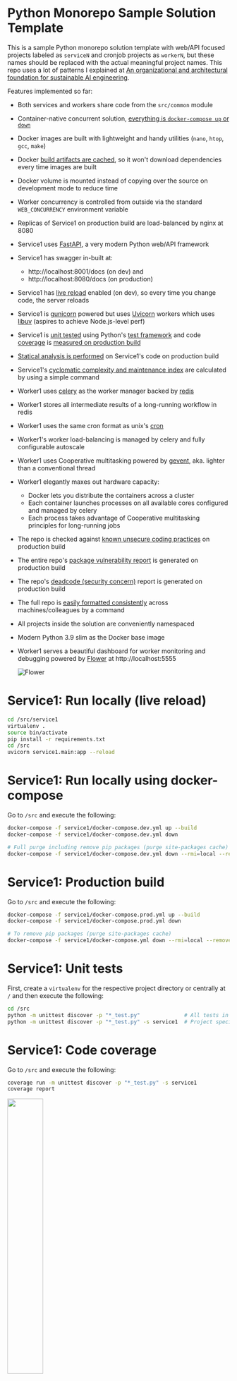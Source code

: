 # Python Monorepo Sample Solution Template

This is a sample Python monorepo solution template with web/API focused projects labeled as `serviceN` and cronjob projects as `workerN`, but these names should be replaced with the actual meaningful project names. This repo uses a lot of patterns I explained at [An organizational and architectural foundation for sustainable AI engineering](https://medium.com/@tsaqib/an-organizational-and-architectural-foundation-for-sustainable-ai-engineering-18cf03998545).

Features implemented so far:

- Both services and workers share code from the `src/common` module
- Container-native concurrent solution, [everything is `docker-compose up` or `down`](#service1-run-locally-using-docker-compose)
- Docker images are built with lightweight and handy utilities (`nano`, `htop`, `gcc`, `make`)
- Docker [build artifacts are cached](#service1-production-build), so it won't download dependencies every time images are built
- Docker volume is mounted instead of copying over the source on development mode to reduce time
- Worker concurrency is controlled from outside via the standard `WEB_CONCURRENCY` environment variable
- Replicas of Service1 on production build are load-balanced by nginx at 8080
- Service1 uses [FastAPI](https://fastapi.tiangolo.com/), a very modern Python web/API framework
- Service1 has swagger in-built at:
  - http://localhost:8001/docs (on dev) and
  - http://localhost:8080/docs (on production)
- Service1 has [live reload](#service1-run-locally-live-reload) enabled (on dev), so every time you change code, the server reloads
- Service1 is [gunicorn](https://gunicorn.org/) powered but uses [Uvicorn](https://www.uvicorn.org/) workers which uses [libuv](https://github.com/libuv/libuv) (aspires to achieve Node.js-level perf)
- Service1 is [unit tested](#service1-unit-tests) using Python's [test framework](https://docs.python.org/3/library/unittest.html) and code [coverage](https://github.com/nedbat/coveragepy) is [measured on production build](#service1-code-coverage)
- [Statical analysis is performed](#service1-perform-statical-analysis) on Service1's code on production build
- Service1's [cyclomatic complexity and maintenance index](#service1-calculate-cyclomatic-complexity-and-maintenance-index) are calculated by using a simple command
- Worker1 uses [celery](https://docs.celeryproject.org/) as the worker manager backed by [redis](https://redis.io/)
- Worker1 stores all intermediate results of a long-running workflow in redis
- Worker1 uses the same cron format as unix's [cron](https://man7.org/linux/man-pages/man5/crontab.5.html)
- Worker1's worker load-balancing is managed by celery and fully configurable autoscale
- Worker1 uses Cooperative multitasking powered by [gevent](http://www.gevent.org/), aka. lighter than a conventional thread
- Worker1 elegantly maxes out hardware capacity:
  - Docker lets you distribute the containers across a cluster
  - Each container launches processes on all available cores configured and managed by celery
  - Each process takes advantage of Cooperative multitasking principles for long-running jobs
- The repo is checked against [known unsecure coding practices](#find-unsecure-coding-practice) on production build
- The entire repo's [package vulnerability report](#find-package-vulnerability) is generated on production build
- The repo's [deadcode (security concern)](#find-deadcode-security-concern) report is generated on production build
- The full repo is [easily formatted consistently](#consistent-code-formatting-across-colleagues) across machines/colleagues by a command
- All projects inside the solution are conveniently namespaced
- Modern Python 3.9 slim as the Docker base image
- Worker1 serves a beautiful dashboard for worker monitoring and debugging powered by [Flower](https://flower.readthedocs.io/) at http://localhost:5555

  ![Flower](./screenshots/flower.png "Flower")

# Service1: Run locally (live reload)

```bash
cd /src/service1
virtualenv .
source bin/activate
pip install -r requirements.txt
cd /src
uvicorn service1.main:app --reload
```

# Service1: Run locally using docker-compose

Go to `/src` and execute the following:

```bash
docker-compose -f service1/docker-compose.dev.yml up --build
docker-compose -f service1/docker-compose.dev.yml down

# Full purge including remove pip packages (purge site-packages cache)
docker-compose -f service1/docker-compose.dev.yml down --rmi=local --remove-orphans -v
```

# Service1: Production build

Go to `/src` and execute the following:

```bash
docker-compose -f service1/docker-compose.prod.yml up --build
docker-compose -f service1/docker-compose.prod.yml down

# To remove pip packages (purge site-packages cache)
docker-compose -f service1/docker-compose.yml down --rmi=local --remove-orphans -v
```

# Service1: Unit tests

First, create a `virtualenv` for the respective project directory or centrally at `/` and then execute the following:

```bash
cd /src
python -m unittest discover -p "*_test.py"              # All tests in the repo
python -m unittest discover -p "*_test.py" -s service1  # Project specific
```

# Service1: Code coverage

Go to `/src` and execute the following:

```bash
coverage run -m unittest discover -p "*_test.py" -s service1
coverage report
```

<img src="./screenshots/coverage.png" width="40%">

# Service1: Perform statical analysis

Go to `/src` and execute the following:

```bash
mypy service1/main.py

# Success: no issues found in 8 source files
```

# Service1: Calculate cyclomatic complexity and maintenance index

```bash
radon cc -as service1/ common/
radon mi -s service1/ common/
```

<img src="./screenshots/cyc.png" width="35%">

# Find deadcode (security concern)

Go to `/src` and execute the following:

```bash
vulture service1/ --ignore-decorators "@router.*"

# service1/routers/fail_deadcode.py:7: unused function 'fail_it' (60% confidence)
```

# Find package vulnerability

Go to `/src` and execute the following:

```bash
safety check
```

<img src="./screenshots/safety.png" width="45%">

# Find unsecure coding practice

Go to `/src` and execute the following:

```bash
bandit -r service1/ common/
```

<img src="./screenshots/bandit.png" width="30%">

# Consistent code formatting across colleagues

Go to `/src` and execute the following:

```bash
black common/ service1/ --exclude "/(bin|lib)/"
```
